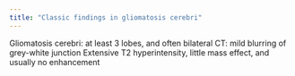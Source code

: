 ```yaml
---
title: "Classic findings in gliomatosis cerebri"
---
```

Gliomatosis cerebri: at least 3 lobes, and often bilateral
CT: mild blurring of grey-white junction
Extensive T2 hyperintensity, little mass effect, and usually no enhancement

